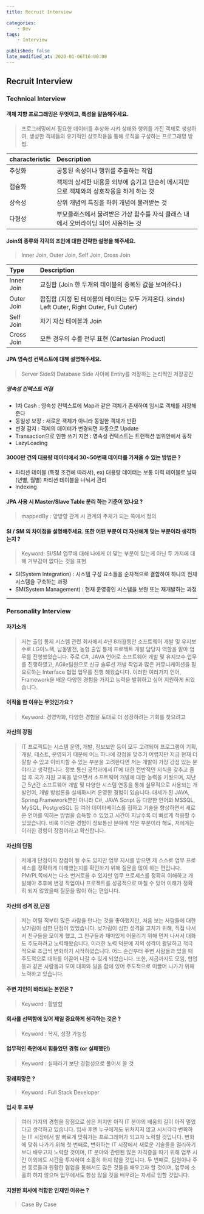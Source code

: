```yaml
---
title: Recruit Interview

categories:
    - Dev
tags:
    - Interview

published: false
late_modified_at: 2020-01-06T16:00:00
---
```


## Recruit Interview ##

### **Technical Interview** ###

#### 객체 지향 프로그래밍은 무엇이고, 특성을 말씀해주세요. ####
> 프로그래밍에서 필요한 데이터를 추상화 시켜 상태와 행위를 가진 객체로 생성하여, 생성한 객체들의 유기적인 상호작용을 통해 로직을 구성하는 프로그래밍 방법.

| characteristic | Description |
| :------------- | :---------- |
| 추상화 | 공통된 속성이나 행위를 추출하는 작업  |
| 캡슐화 | 객체의 상세한 내용을 외부에 숨기고 단순히 메시지만으로 객체와의 상호작용을 하게 하는 것 |
| 상속성 | 상위 개념의 특징을 하위 개념이 물려받는 것 |
| 다형성 | 부모클래스에서 물려받은 가상 함수를 자식 클래스 내에서 오버라이딩 되어 사용하는 것 |

#### Join의 종류와 각각의 조인에 대한 간략한 설명을 해주세요. ####
> Inner Join, Outer Join, Self Join, Cross Join

| Type | Description |
| :--- | :---------- |
| Inner Join | 교집합 (Join 한 두개의 테이블의 중복된 값을 보여준다.) |
| Outer Join | 합집합 (지정 된 테이블의 테이터는 모두 가져온다. kinds) Left Outer, Right Outer, Full Outer) |
| Self Join | 자기 자신 테이블과 Join |
| Cross Join | 모든 경우의 수를 전부 표현 (Cartesian Product) |


#### JPA 영속성 컨텍스트에 대해 설명해주세요. ####
> Server Side와 Database Side 사이에 Entity를 저장하는 논리적인 저장공간

##### 영속성 컨텍스트 이점 #####
- 1차 Cash : 영속성 컨텍스트에 Map과 같은 객체가 존재하여 임시로 객체를 저장해준다
- 동일성 보장 : 새로운 객체가 아니라 동일한 객체가 반환
- 변경 감지 : 객체의 데이터가 변경되면 자동으로 Update
- Transaction으로 인한 쓰기 지연 : 영속성 컨텍스트는 트랜잭션 범위안에서 동작
- LazyLoading

#### 3000만 건의 대용량 데이터에서 30~50번째 데이터를 가져올 수 있는 방법은 ? ####
- 파티션 테이블 (특정 조건에 따라서), ex) 대용량 데이터는 보통 이력 테이블로 날짜(년별, 월별) 파티션 테이블을 나눠서 관리
- Indexing

#### JPA 사용 시 Master/Slave Table 분리 하는 기준이 있나요 ? ####
> mappedBy : 양방향 관계 시 관계의 주체가 되는 쪽에서 정의

#### SI / SM 의 차이점을 설명해주세요. 또한 어떤 부분이 더 자신에게 맞는 부분이라 생각하는지 ? ####
> Keyword: SI/SM 업무에 대해 나에게 더 맞는 부분이 있는게 아닌 두 가지에 대해 거부감이 없다는 것을 표현

- SI(System Integration) : 시스템 구성 요소들을 순차적으로 결합하여 하나의 전체 시스템을 구축하는 과정
- SM(System Management) : 현재 운영중인 시스템을 보완 또는 재개발하는 과정

<hr>

### **Personality Interview** ###

#### 자기소개 ####
> 저는 출입 통제 시스템 관련 회사에서 4년 8개월동안 소프트웨어 개발 및 유지보수로
LG이노텍, 남동발전, 농협 출입 통제 프로젝트 개발 담당자 역할을 맡아 업무를 진행했었습니다.
주로 C#, JAVA 언어로 소프트웨어 개발 및 유지보수 업무를 진행하였고, AGile팀원으로 신규 솔루션 개발 작업과 많은 커뮤니케이션을 필요로하는 Interface 협업 업무를 진행 해왔습니다. 이러한 여러가지 언어, Framework을 배운 다양한 경험을 가지고 능력을 발휘하고 싶어 지원하게 되었습니다.

#### 이직을 한 이유는 무엇인가요 ? ####
> Keyword: 경영악화, 다양한 경험을 토대로 더 성장하려는 기회를 찾으려고

#### 자신의 강점 ####
> IT 프로젝트는 시스템 운영, 개발, 정보보안 등이 모두 고려되어 프로그램이 기획, 개발, 테스트, 운영되기 때문에 어느 하나에 강점을 맞추기 어렵지만 지금 현재 더 잘할 수 있고 이바지할 수 있는 부분을 고려한다면 저는 개발이 가장 강점 있는 분야라고 생각합니다. 정보 통신 공학과에서 IT에 대한 전반적인 지식을 갖추고 졸업 후 국가 지원 교육을 받으면서 소프트웨어 개발에 대한 능력을 키웠으며, 지난 근 5년간 소프트웨어 개발 및 다양한 시스템 연동을 통해 실무적으로 사용되는 개발언어, 개발 방법론을 실체화시켜 운영한 경험이 있습니다. 대세가 된 JAVA, Spring Framework뿐만 아니라 C#, JAVA Script 등 다양한 언어와 MSSQL, MySQL, PostgreSQL 등 여러 데이터베이스를 접하고 기술을 향상하면서 새로운 언어를 익히는 방법을 습득할 수 있었고 시간이 지날수록 더 빠르게 적응할 수 있었습니다. 비록 이러한 경험이 정보통신 분야에 작은 부분이라 해도, 저에게는 이러한 경험이 장점이라고 확신합니다.

#### 자신의 단점 ####
> 저에게 단점이자 장점이 될 수도 있지만 업무 지시를 받으면 제 스스로 업무 프로세스를 정확하게 이해했는지를 확인하기 위해 질문을 많이 하는 편입니다. PM/PL쪽에서는 다소 번거로울 수 있지만 업무 프로세스를 정확히 이해하고 개발해야 추후에 변경 작업이나 프로젝트를 성공적으로 마칠 수 있어 이해가 정확히 되지 않았을때 질문을 많이 하는 편입니다. 

#### 자신의 성격 장,단점 ####
> 저는 어릴 적부터 많은 사람을 만나는 것을 좋아했지만, 처음 보는 사람들에 대한 낯가림이 심한 단점이 있었습니다. 낯가림이 심한 성격을 고치기 위해, 직접 나서서 친구들을 모이게 했고, 그 친구들과 재미있게 어울리기 위해 먼저 나서서 대화도 주도하려고 노력해왔습니다. 이러한 노력 덕분에 저의 성격이 활달하고 적극적으로 조금씩 변화하기 시작하였습니다. 어느 순간부터 주변 사람들과 있을 때 주도적으로 대화를 이끌어 나갈 수 있게 되었습니다. 또한, 지금까지도 모임, 협업 등과 같은 사람들과 모여 대화와 일을 함에 있어 주도적으로 이끌어 나가기 위해 노력하고 있습니다.

#### 주변 지인이 바라보는 본인은 ? ####
> Keyword : 활발함

#### 회사를 선택함에 있어 제일 중요하게 생각하는 것은 ? ####
> Keyword : 복지, 성장 가능성

#### 업무적인 측면에서 힘들었던 경험 (or 실패했던) ####
> Keyword : 실패라기 보단 경험성으로 풀어서 쓸 것

#### 장래희망은 ? ####
> Keyword : Full Stack Developer

#### 입사 후 포부 ####
> 여러 가지의 경험을 장점으로 삼은 저지만 아직 IT 분야의 배움의 길이 아직 멀었다고 생각하고 있습니다. 입사 후엔 누구에게도 뒤처지지 않고 시시각각 변화하는 IT 시장에서 발 빠르게 맞춰가는 프로그래머가 되고자 노력할 것입니다. 변화에 맞춰 나가기 위해 첫 번째로, 변화하는 IT 시장에서 새로운 기술들을 멀리하기보다 배우고자 노력할 것이며, IT 분야와 관련된 많은 자격증을 따기 위해 업무 시간 이외에도 시간을 투자하여 소홀히 하지 않을 것입니다. 두 번째로, 팀원이나 주변 동료들과 원활한 협업을 통해서도 많은 것들을 배우고자 할 것이며, 업무에 소홀히 하지 않으며 업무에서도 항상 많을 것을 배우려는 자세로 임할 것입니다.

#### 지원한 회사에 적합한 인재인 이유는 ? ####
> Case By Case